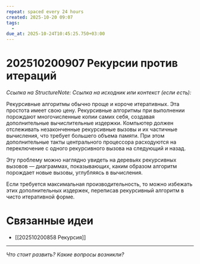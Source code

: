 ```yaml
---
repeat: spaced every 24 hours
created: 2025-10-20 09:07
tags:
  - 
due_at: 2025-10-24T10:45:25.750+03:00
---
```

# 202510200907 Рекурсии против итераций

*Ссылка на StructureNote:*
*Ссылка на исходник или контекст (если есть):*

Рекурсивные алгоритмы обычно проще и короче итеративных. Эта простота имеет свою цену. Рекурсивные алгоритмы при выполнении порождают многочисленные копии самих себя, создавая дополнительные вычислительные издержки. Компьютер должен отслеживать незаконченные рекурсивные вызовы и их частичные вычисления, что требует большего объема памяти. При этом дополнительные такты центрального процессора расходуются на переключение с одного рекурсивного вызова на следующий и назад.

Эту проблему можно наглядно увидеть на деревьях рекурсивных вызовов — диаграммах, показывающих, каким образом алгоритм порождает новые вызовы, углубляясь в вычисления.

Если требуется максимальная производительность, то можно избежать этих дополнительных издержек, переписав рекурсивный алгоритм в чисто итеративной форме.

# Связанные идеи

- [[202510200858 Рекурсия]]

---

*Что стоит развить? Какие вопросы возникли?*
